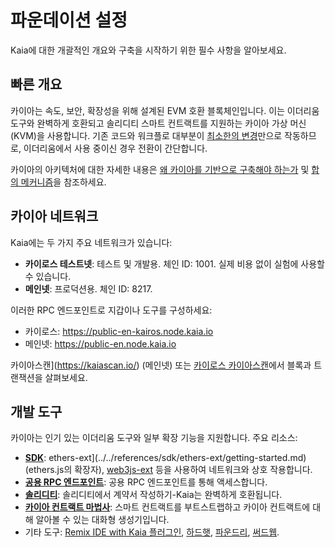 # 파운데이션 설정

Kaia에 대한 개괄적인 개요와 구축을 시작하기 위한 필수 사항을 알아보세요.

## 빠른 개요

카이아는 속도, 보안, 확장성을 위해 설계된 EVM 호환 블록체인입니다. 이는 이더리움 도구와 완벽하게 호환되고 솔리디티 스마트 컨트랙트를 지원하는 카이아 가상 머신(KVM)을 사용합니다. 기존 코드와 워크플로 대부분이 [최소한의 변경](../tutorials/migrating-ethereum-app-to-kaia.mdx)만으로 작동하므로, 이더리움에서 사용 중이신 경우 전환이 간단합니다.

카이아의 아키텍처에 대한 자세한 내용은 [왜 카이아를 기반으로 구축해야 하는가](../../learn/why-kaia.md) 및 [합의 메커니즘](../../learn/consensus-mechanism.md)을 참조하세요.

## 카이아 네트워크

Kaia에는 두 가지 주요 네트워크가 있습니다:

- **카이로스 테스트넷**: 테스트 및 개발용. 체인 ID: 1001. 실제 비용 없이 실험에 사용할 수 있습니다.
- **메인넷**: 프로덕션용. 체인 ID: 8217.

이러한 RPC 엔드포인트로 지갑이나 도구를 구성하세요:

- 카이로스: https://public-en-kairos.node.kaia.io
- 메인넷: https://public-en.node.kaia.io

카이아스캔](https://kaiascan.io/) (메인넷) 또는 [카이로스 카이아스캔](https://kairos.kaiascan.io/)에서 블록과 트랜잭션을 살펴보세요.

## 개발 도구

카이아는 인기 있는 이더리움 도구와 일부 확장 기능을 지원합니다. 주요 리소스:

- **[SDK](../../references/sdk/sdk.md)**: ethers-ext](../../references/sdk/ethers-ext/getting-started.md)(ethers.js의 확장자), [web3js-ext](../../references/sdk/web3js-ext/getting-started.md) 등을 사용하여 네트워크와 상호 작용합니다.
- **[공용 RPC 엔드포인트](../../references/public-en.md)**: 공용 RPC 엔드포인트를 통해 액세스합니다.
- **[솔리디티](https://github.com/ethereum/solidity)**: 솔리디티에서 계약서 작성하기-Kaia는 완벽하게 호환됩니다.
- **[카이아 컨트랙트 마법사](https://wizard.kaia.io/)**: 스마트 컨트랙트를 부트스트랩하고 카이아 컨트랙트에 대해 알아볼 수 있는 대화형 생성기입니다.
- 기타 도구: [Remix IDE with Kaia 플러그인](https://ide.kaia.io/), [하드햇](https://v2.hardhat.org/hardhat-runner/docs/getting-started), [파운드리](https://getfoundry.sh/), [써드웹](https://portal.thirdweb.com/).
